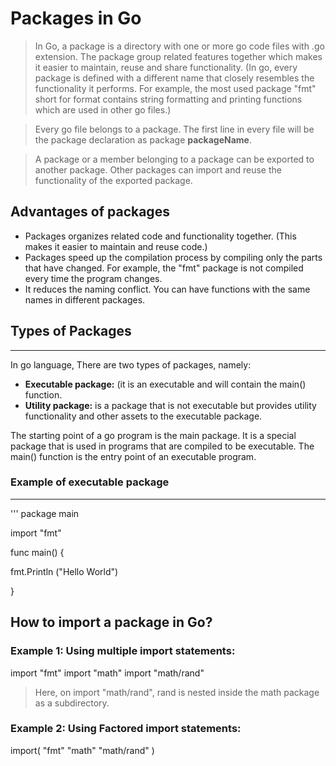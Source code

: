 # Packages in Go

> In Go, a package is a directory with one or more go code files with .go extension. The package group related features together which makes it easier to maintain, reuse and share functionality.
(In go, every package is defined with a different name that closely 
resembles the functionality it performs. For example, the most used 
package "fmt" short for format contains string formatting and printing 
functions which are used in other go files.)

> Every go file belongs to a package. The first line in every file will 
be the package declaration as package **packageName**. 

> A package or a member belonging to a package can be exported to another package. Other packages can import and reuse the functionality of the exported package.


## Advantages of packages
- Packages organizes related code and functionality together.
  (This makes it easier to maintain and reuse code.)
- Packages speed up the compilation process by compiling only the parts 
that have changed. For example, the "fmt" package is not compiled every time the program changes. 
- It reduces the naming conflict. You can have functions with the same names in different packages.

## Types of Packages
____________________
In go language, There are two types of packages, namely:
- **Executable package:** (it is an executable and will contain the main() function. 
- **Utility package:** is a package that is not executable but provides utility 
functionality and other assets to the executable package.

The starting point of a go program is the main package. 
It is a special package that is used in programs that are compiled to be 
executable. The main() function is the entry point of an executable program.

### Example of executable package
_________________________________
'''
package main

import "fmt"

func main() {

fmt.Println ("Hello World")

}

## How to import a package in Go?

### Example 1: Using multiple import statements:
import "fmt"
import "math"
import "math/rand"

> Here, on import "math/rand", rand is nested inside the math package 
> as a subdirectory.

### Example 2: Using Factored import statements:
import(
"fmt"
"math"
"math/rand"
)


